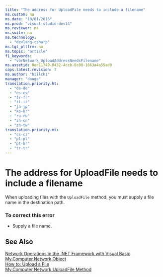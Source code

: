 ```yaml
---
title: "The address for UploadFile needs to include a filename"
ms.custom: na
ms.date: "10/01/2016"
ms.prod: "visual-studio-dev14"
ms.reviewer: na
ms.suite: na
ms.technology: 
  - "devlang-csharp"
ms.tgt_pltfrm: na
ms.topic: "article"
f1_keywords: 
  - "vbrNetwork_UploadAddressNeedsFilename"
ms.assetid: 0ee11749-0432-4ccb-8c08-1663a4a55ad0
caps.latest.revision: 7
ms.author: "billchi"
manager: "douge"
translation.priority.ht: 
  - "de-de"
  - "es-es"
  - "fr-fr"
  - "it-it"
  - "ja-jp"
  - "ko-kr"
  - "ru-ru"
  - "zh-cn"
  - "zh-tw"
translation.priority.mt: 
  - "cs-cz"
  - "pl-pl"
  - "pt-br"
  - "tr-tr"
---
```

# The address for UploadFile needs to include a filename
When uploading files with the `UploadFile` method, you must supply a file name in the destination path.  
  
### To correct this error  
  
-   Supply a file name.  
  
## See Also  
 [Network Operations in the .NET Framework with Visual Basic](http://msdn.microsoft.com/c5379021-44ef-4d6a-acf5-e951fdcab6b2)   
 [My.Computer.Network Object](../Topic/My.Computer.Network%20Object.md)   
 [How to: Upload a File](../Topic/How%20to:%20Upload%20a%20File%20in%20Visual%20Basic.md)   
 [My.Computer.Network.UploadFile Method](http://msdn.microsoft.com/5505ea3e-3dbd-460b-9f8f-62c84c0a4de6)